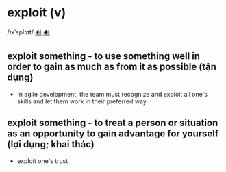 # exploit (v)

/ɪkˈsplɔɪt/ [🔊](https://www.oxfordlearnersdictionaries.com/media/english/uk_pron/e/exp/explo/exploit__gb_5.mp3) [🔊](https://www.oxfordlearnersdictionaries.com/media/english/us_pron/e/exp/explo/exploit__us_1.mp3)

## exploit something - to use something well in order to gain as much as from it as possible (tận dụng)

- In agile development, the team must recognize and exploit all one's skills and let them work in their preferred way.

## exploit something - to treat a person or situation as an opportunity to gain advantage for yourself (lợi dụng; khai thác)

- exploit one's trust